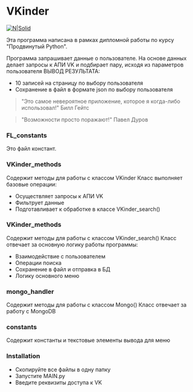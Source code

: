 # VKinder

[![N|Solid](https://netology.ru/images2/logo_b.png)](https://netology.ru/)

Эта программа написана в рамках дипломной работы по курсу "Продвинутый Python". 

Программа запрашивает данные о пользователе. На основе данных делает запросы к АПИ VK и подбирает пару, исходя из параметров пользователя
ВЫВОД РЕЗУЛЬТАТА: 
 - 10 записей на страницу по выбору пользователя
 - Сохранение в файл в формате json по выбору пользователя

> "Это самое невероятное приложение, которое я
> когда-либо использовал!"
> Билл Гейтс

> "Возможности просто поражают!"
> Павел Дуров

### FL_constants
Это файл констант.

### VKinder_methods
Содержит методы для работы с классом VKinder
Класс выполняет базовые операции:
 - Осуществляет запросы к АПИ VK
 - Фильтрует данные
 - Подготавливает к обработке в классе VKinder_search()

### VKinder_methods
Содержит методы для работы с классом VKinder_search()
Класс отвечает за основную логику работы программы:
 - Взаимодействие с пользователем
 - Операции поиска
 - Сохранение в файл и отправка в БД
 - Логику основного меню

### mongo_handler
Содержит методы для работы с классом Mongo()
Класс отвечает за работу с MongoDB

### constants
Содержит константы и текстовые элементы вывода для меню

### Installation
 - Скопируйте все файлы в одну папку
 - Запустите MAIN.py
 - Введите реквизиты доступа к VK
